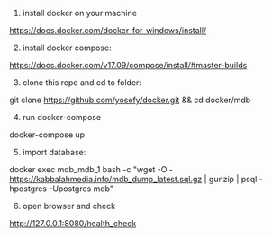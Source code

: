 1. install docker on your machine

  https://docs.docker.com/docker-for-windows/install/
  
2. install docker compose:

https://docs.docker.com/v17.09/compose/install/#master-builds
  
3. clone this repo and cd to folder:

git clone https://github.com/yosefy/docker.git && cd docker/mdb

4. run docker-compose

docker-compose up

5. import database:

docker exec mdb_mdb_1 bash -c "wget -O - https://kabbalahmedia.info/mdb_dump_latest.sql.gz | gunzip | psql -hpostgres -Upostgres mdb"

6. open browser and check 

http://127.0.0.1:8080/health_check
